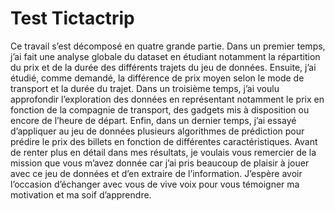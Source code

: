 # Test Tictactrip

Ce travail s’est décomposé en quatre grande partie. Dans un premier temps, j’ai fait une analyse globale du dataset en étudiant notamment la répartition du prix et de la durée des différents trajets du jeu de données. Ensuite, j’ai étudié, comme demandé, la différence de prix moyen selon le mode de transport et la durée du trajet. Dans un troisième temps, j’ai voulu approfondir l’exploration des données en représentant notamment le prix en fonction de la compagnie de transport, des gadgets mis à disposition ou encore de l’heure de départ. Enfin, dans un dernier temps, j’ai essayé d’appliquer au jeu de données plusieurs algorithmes de prédiction pour prédire le prix des billets en fonction de différentes caractéristiques. 
Avant de renter plus en détail dans mes résultats, je voulais vous remercier de la mission que vous m’avez donnée car j’ai pris beaucoup de plaisir à jouer avec ce jeu de données et d’en extraire de l’information. J’espère avoir l’occasion d’échanger avec vous de vive voix pour vous témoigner ma motivation et ma soif d’apprendre. 
